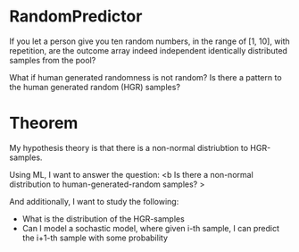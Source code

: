 # RandomPredictor

If you let a person give you ten random numbers, in the range of [1, 10], with repetition, are the outcome array indeed independent identically distributed samples from the pool?

What if human generated randomness is not random? Is there a pattern to the human generated random (HGR) samples?

# Theorem
My hypothesis theory is that there is a non-normal distriubtion to HGR-samples. 

Using ML, I want to answer the question:
<b Is there a non-normal distribution to human-generated-random samples? >

And additionally, I want to study the following:
- What is the distribution of the HGR-samples
- Can I model a sochastic model, where given i-th sample, I can predict the i+1-th sample with some probability